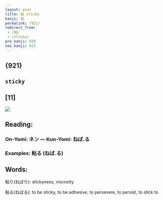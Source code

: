 ```yaml
---
layout: post
title: 粘 sticky
kanji: 粘
permalink: /921/
redirect_from:
 - /粘/
 - /sticky/
pre_kanji: 920
nex_kanji: 922
---
```


## {921}

## `sticky`

## [11]

<div class="stroke"><img src="E7B298.png" /></div>

## Reading:

### On-Yomi: ネン &mdash; Kun-Yomi: ねば.る

### Examples: 粘る (ねば.る)

## Words:

粘り(ねばり): stickyness, viscosity

粘る(ねばる): to be sticky, to be adhesive, to persevere, to persist, to stick to
